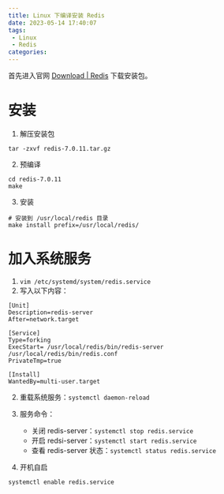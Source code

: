 ```yaml
---
title: Linux 下编译安装 Redis
date: 2023-05-14 17:40:07
tags:
 - Linux
 - Redis
categories:
---
```


首先进入官网 [Download | Redis](https://redis.io/download/) 下载安装包。

<!--more-->

# 安装

1. 解压安装包

```shell
tar -zxvf redis-7.0.11.tar.gz
```

2. 预编译

```shell
cd redis-7.0.11
make
```

3. 安装

```shell
# 安装到 /usr/local/redis 目录
make install prefix=/usr/local/redis/
```

# 加入系统服务

1. `vim /etc/systemd/system/redis.service`
2. 写入以下内容：

```
[Unit]
Description=redis-server
After=network.target

[Service]
Type=forking
ExecStart= /usr/local/redis/bin/redis-server /usr/local/redis/bin/redis.conf
PrivateTmp=true

[Install]
WantedBy=multi-user.target
```

2. 重载系统服务：`systemctl daemon-reload`

3. 服务命令：

    - 关闭 redis-server：`systemctl stop redis.service`
    - 开启 redsi-server：`systemctl start redis.service`
    - 查看 redis-server 状态：`systemctl status redis.service`

4. 开机自启

```shell
systemctl enable redis.service 
```